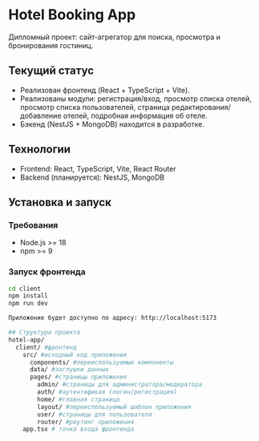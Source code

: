 # Hotel Booking App

Дипломный проект: сайт-агрегатор для поиска, просмотра и бронирования гостиниц.

## Текущий статус
- Реализован фронтенд (React + TypeScript + Vite).
- Реализованы модули: регистрация/вход, просмотр списка отелей, просмотр списка пользователей, страница редактирования/добавление отелей, подробная информация об отеле.
- Бэкенд (NestJS + MongoDB) находится в разработке.

## Технологии
- Frontend: React, TypeScript, Vite, React Router
- Backend (планируется): NestJS, MongoDB

## Установка и запуск

### Требования
- Node.js >= 18
- npm >= 9

### Запуск фронтенда
```bash
cd client
npm install
npm run dev

Приложение будет доступно по адресу: http://localhost:5173

## Структура проекта
hotel-app/
  client/ #фронтенд
    src/ #исходный код приложения
      components/ #переиспользуемые компоненты
      data/ #заглушки данных
      pages/ #страницы приложения
        admin/ #страницы для администратора/модератора 
        auth/ #аутентификая (логин/регистрация)
        home/ #главная страница
        layout/ #переиспользуемый шаблон приложения
        user/ #страницы для пользователя
        router/ #роутинг приложения
    app.tsx # точка входа фронтенда 
